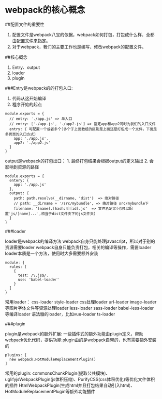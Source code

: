 # webpack的核心概念

##配置文件的重要性

1. 配置文件是webpack八宝的依据，webpack如何打包，打包成什么样，全都由配置文件来指定。
2. 对于webpack，我们的主要工作也是编写、修改webpack的配置文件。

##核心概念
1. Entry、output
2. loader
3. plugin

###Entry是webpack的的打包入口:
1. 代码从这开始编译
2. 程序开始的起点

```
module.exports = {
  // entry: './app.js' => 单入口
  // entry: ['./app.js', './app2.js'] => 指定app和app2同时为我们的入口文件
  entry: { 可配置一个或者多个(多个于上面数组的区别是上面还是打包成一个文件，下面是多页面的入口方式)
    app: './app.js',
    app2: './app2.js'
  }
}
```

output是webpack的打包出口：
	1. 最终打包结果会根据output的定义输出
	2. 会影响到资源的路径

```
module.exports = {
  entery: {
    app: './app.js'
  },
  output: {
    path: path.resolve(__dirname, 'dist')  => 绝对路径
    // path: __dirname + '/src/mybundle', => 绝对路径 src/mybundle下
    filename: '[name].[hash:4][id].js'  => 文件名定义(也可以配置'js/[name]...',相当于dist文件夹下的js文件夹)
  }
}
```

###loader

loader是webpack的编译方法
webpack自身只能处理javascript，所以对于别的资源需要loader
webpack自身只能负责打包，相关的编译等操作，需要loader
loader本质是一个方法，使用时大多需要额外安装

```
module: {
  rules: [
    {
      test: /\.js$/, 
      use: 'babel-loader'
    }
  ]
}
```

常用loader：
css-loader style-loader css处理loader
url-loader image-loader 等图片字体文件等资源处理loader
less-loader sass-loader babel-less-loader等编译loader
语法糖的loader，比如vue-loader ts-loader

###plugin

plugin是webpack的额外扩展:
一些插件式的额外功能由plugin定义，帮助webpack优化代码，提供功能
plugin由的是webpack自带的，也有需要额外安装的

```
plugins: [
  new webpack.HotModuleReplacementPlugin()
]
```

常用的plugin:
commonsChunkPlugin(提取公共模块)、uglifyjsWebpackPlugin(js体积压缩)、PurifyCSS(css体积优化)等优化文件体积的插件
HtmlWebpackPlugin(生成html并且打包结果自动引入html)、HotModuleReplacementPlugin等额外功能插件




